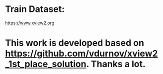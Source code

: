 # Train Dataset:
https://www.xview2.org

# This work is developed based on https://github.com/vdurnov/xview2_1st_place_solution. Thanks a lot.
